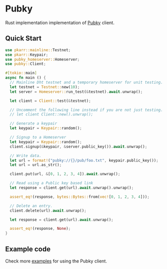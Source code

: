 # Pubky

Rust implementation implementation of [Pubky](https://github.com/pubky/pubky-core) client.

## Quick Start

```rust
use pkarr::mainline::Testnet;
use pkarr::Keypair;
use pubky_homeserver::Homeserver;
use pubky::Client;

#[tokio::main]
async fn main () {
  // Mainline Dht testnet and a temporary homeserver for unit testing.
  let testnet = Testnet::new(10);
  let server = Homeserver::run_test(&testnet).await.unwrap();

  let client = Client::test(&testnet);

  // Uncomment the following line instead if you are not just testing.
  // let client Client::new().unwrap(); 

  // Generate a keypair
  let keypair = Keypair::random();

  // Signup to a Homeserver
  let keypair = Keypair::random();
  client.signup(&keypair, &server.public_key()).await.unwrap();

  // Write data.
  let url = format!("pubky://{}/pub/foo.txt", keypair.public_key());
  let url = url.as_str();

  client.put(url, &[0, 1, 2, 3, 4]).await.unwrap();

  // Read using a Public key based link
  let response = client.get(url).await.unwrap().unwrap();

  assert_eq!(response, bytes::Bytes::from(vec![0, 1, 2, 3, 4]));

  // Delete an entry.
  client.delete(url).await.unwrap();

  let response = client.get(url).await.unwrap();

  assert_eq!(response, None);
}
```

## Example code

Check more [examples](https://github.com/pubky/pubky-core/tree/main/examples) for using the Pubky client.

